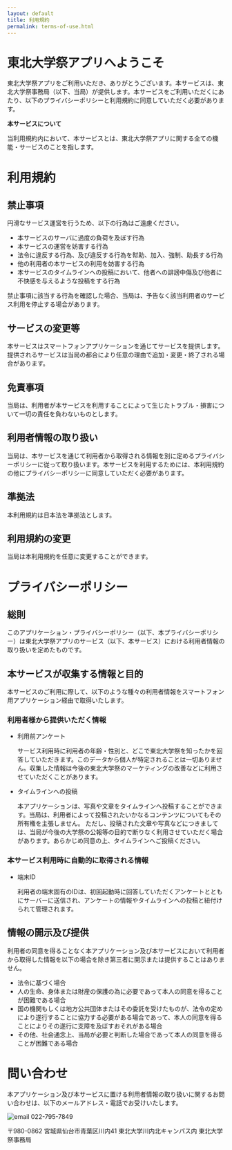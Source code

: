 ```yaml
---
layout: default
title: 利用規約
permalink: terms-of-use.html
---
```


# 東北大学祭アプリへようこそ

東北大学祭アプリをご利用いただき、ありがとうございます。本サービスは、東北大学祭事務局（以下、当局）が提供します。本サービスをご利用いただくにあたり、以下のプライバシーポリシーと利用規約に同意していただく必要があります。

**本サービスについて**

当利用規約内において、本サービスとは、東北大学祭アプリに関する全ての機能・サービスのことを指します。

# 利用規約

## 禁止事項

円滑なサービス運営を行うため、以下の行為はご遠慮ください。

- 本サービスのサーバに過度の負荷を及ぼす行為
- 本サービスの運営を妨害する行為
- 法令に違反する行為、及び違反する行為を幇助、加入、強制、助長する行為
- 他の利用者の本サービスの利用を妨害する行為
- 本サービスのタイムラインへの投稿において、他者への誹謗中傷及び他者に不快感を与えるような投稿をする行為

禁止事項に該当する行為を確認した場合、当局は、予告なく該当利用者のサービス利用を停止する場合があります。

## サービスの変更等

本サービスはスマートフォンアプリケーションを通じてサービスを提供します。提供されるサービスは当局の都合により任意の理由で追加・変更・終了される場合があります。

## 免責事項

当局は、利用者が本サービスを利用することによって生じたトラブル・損害について一切の責任を負わないものとします。

## 利用者情報の取り扱い

当局は、本サービスを通じて利用者から取得される情報を別に定めるプライバシーポリシーに従って取り扱います。本サービスを利用するためには、本利用規約の他にプライバシーポリシーに同意していただく必要があります。

## 準拠法
本利用規約は日本法を準拠法とします。

## 利用規約の変更

当局は本利用規約を任意に変更することができます。

# プライバシーポリシー

## 総則

このアプリケーション・プライバシーポリシー（以下、本プライバシーポリシー）は東北大学祭アプリのサービス（以下、本サービス）における利用者情報の取り扱いを定めたものです。

## 本サービスが収集する情報と目的

本サービスのご利用に際して、以下のような種々の利用者情報をスマートフォン用アプリケーション経由で取得いたします。

### 利用者様から提供いただく情報

- 利用前アンケート

  サービス利用時に利用者の年齢・性別と、どこで東北大学祭を知ったかを回答していただきます。このデータから個人が特定されることは一切ありません。収集した情報は今後の東北大学祭のマーケティングの改善などに利用させていただくことがあります。

- タイムラインへの投稿

  本アプリケーションは、写真や文章をタイムラインへ投稿することができます。当局は、利用者によって投稿されたいかなるコンテンツについてもその所有権を主張しません。
  ただし、投稿された文章や写真などにつきましては、当局が今後の大学祭の公報等の目的で断りなく利用させていただく場合があります。あらかじめ同意の上、タイムラインへご投稿ください。

### 本サービス利用時に自動的に取得される情報

- 端末ID

  利用者の端末固有のIDは、初回起動時に回答していただくアンケートとともにサーバーに送信され、アンケートの情報やタイムラインへの投稿と紐付けられて管理されます。

## 情報の開示及び提供

利用者の同意を得ることなく本アプリケーション及び本サービスにおいて利用者から取得した情報を以下の場合を除き第三者に開示または提供することはありません。

- 法令に基づく場合
- 人の生命、身体または財産の保護の為に必要であって本人の同意を得ることが困難である場合
- 国の機関もしくは地方公共団体またはその委託を受けたものが、法令の定めにより遂行することに協力する必要がある場合であって、本人の同意を得ることによりその遂行に支障を及ぼすおそれがある場合
- その他、社会通念上、当局が必要と判断した場合であって本人の同意を得ることが困難である場合

# 問い合わせ

本アプリケーション及び本サービスに置ける利用者情報の取り扱いに関するお問い合わせは、以下のメールアドレス・電話でお受けいたします。

![email](http://www.festa-tohoku.org/contact/address_info.png)
022-795-7849

〒980-0862
宮城県仙台市青葉区川内41
東北大学川内北キャンパス内 東北大学祭事務局
